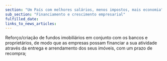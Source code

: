 ```yaml
---
section: "Um País com melhores salários, menos impostos, mais economia"
sub_section: "Financiamento e crescimento empresarial"
fulfilled_date:
links_to_news_articles:
---
```


Reforço/criação de fundos imobiliários em conjunto com os bancos e proprietários, de modo que as empresas possam financiar a sua atividade através da entrega e arrendamento dos seus imóveis, com um prazo de recompra;